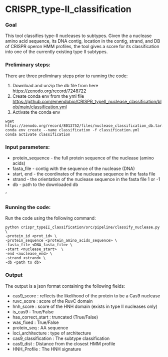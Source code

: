 # CRISPR_type-II_classification

### Goal
This tool classifies type-II nucleases to subtypes.
Given the a nuclease amino acid sequence, its DNA contig, location in the contig, strand, and DB of CRISPR operon HMM profiles, the tool gives a score for its classification into one of the currently existing type II subtypes.

### Preliminary steps: 
There are three preliminary steps prior to running the code:

1. Download and unzip the db file from here https://zenodo.org/record/7248722
2. Create conda env from the yml file https://github.com/emendobio/CRISPR_typeII_nuclease_classification/blob/main/classification.yml 
3. Activate the conda env 

```
wget https://zenodo.org/record/8013752/files/nuclease_classification_db.tar.gz
conda env create --name classification -f classification.yml
conda activate classification
```

### Input parameters: 

- protein_sequence - the full protein sequence of the nuclease (amino acids)
- fasta_file - contig with the sequence of the nuclease (DNA)
- start, end - the coordinates of the nuclease sequence in the fasta file
- strand - the orientation of the nuclease sequence in the fasta file  1 or -1
- db - path to the downloaded db  

׳
### Running the code: 
Run the code using the following command:
```
python crispr_typeII_classification/src/pipeline/classify_nuclease.py \
-protein_id <prot_id> \
-protein_sequence <protein_amino_acids_sequence> \
-fasta_file <DNA_fasta_file> \
-start <nuclease_start>  \
-end <nuclease_end> \
-strand <strand> \
-db <path to db>
 ```

### Output
The output is a json format containing the following fields:

- cas9_score          : reflects the likelihood of the protein to be a Cas9 nuclease
- ruvc_score          : score of the RuvC domain
- hnh_score           : score of the HNH domain (exists in type II nucleases only)
- is_cas9             : True/False
- has_correct_start   : truncated (True/False)
- was_fixed           : True/False
- protein_seq         : AA sequence
- loci_architecture   : type of architecture
- cas9_classification : The subtype classification
- cas9_dist           : Distance from the closest HMM profile
- HNH_Profile         : The HNH signature


  
